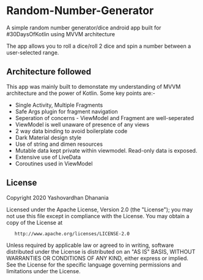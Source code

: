 # Random-Number-Generator
A simple random number generator/dice android app built for #30DaysOfKotlin using MVVM architecture

The app allows you to roll a dice/roll 2 dice and spin a number between a user-selected range.

## Architecture followed
This app was mainly built to demonstate my understanding of MVVM architecture and the power of Kotlin. Some key points are:-

* Single Activity, Multiple Fragments
* Safe Args plugin for fragment navigation
* Seperation of concerns - ViewModel and Fragment are well-seperated
* ViewModel is well unaware of presence of any views
* 2 way data binding to avoid boilerplate code
* Dark Material design style
* Use of string and dimen resources
* Mutable data kept private within viewmodel. Read-only data is exposed.
* Extensive use of LiveData
* Coroutines used in ViewModel

## License
Copyright 2020 Yashovardhan Dhanania

   Licensed under the Apache License, Version 2.0 (the "License");
   you may not use this file except in compliance with the License.
   You may obtain a copy of the License at

       http://www.apache.org/licenses/LICENSE-2.0

   Unless required by applicable law or agreed to in writing, software
   distributed under the License is distributed on an "AS IS" BASIS,
   WITHOUT WARRANTIES OR CONDITIONS OF ANY KIND, either express or implied.
   See the License for the specific language governing permissions and
   limitations under the License.

